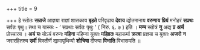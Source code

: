 +++
title = 9

+++
हे स्तोतः **सम्राजे** आज्ञया राज्ञां शासकाय **बृहते** परिवृढाय **देवाय** द्योतमानाय **वरुणाय** **प्रियं** मनोहरं **सप्रथः** सर्वतः पृथु। तथा च यास्कः - ‘ सप्रथाः सर्वतः पृथुः ' ( निरु. ६. ७ ) इति । **मन्म** स्तोत्रं **नु** अद्य **प्र** **अर्च** प्रोच्चारय । **अयं** **यः** योऽयं वरुणः **महिना** महिम्ना युक्तः **महिव्रतः** महाकर्मा **क्रत्वा** प्रज्ञया च युक्तः **अजरो** **न** जरारहितश्च **उर्वी** विस्तीर्णे द्यावापृथिव्यौ **शोचिषा** दीप्त्या **विभाति** विभासयति ॥